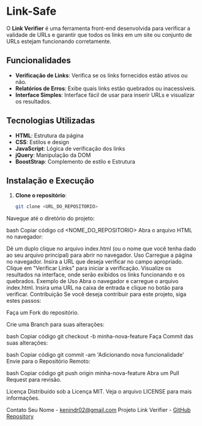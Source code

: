 # Link-Safe

O **Link Verifier** é uma ferramenta front-end desenvolvida para verificar a validade de URLs e garantir que todos os links em um site ou conjunto de URLs estejam funcionando corretamente.

## Funcionalidades

- **Verificação de Links**: Verifica se os links fornecidos estão ativos ou não.
- **Relatórios de Erros**: Exibe quais links estão quebrados ou inacessíveis.
- **Interface Simples**: Interface fácil de usar para inserir URLs e visualizar os resultados.

## Tecnologias Utilizadas

- **HTML**: Estrutura da página
- **CSS**: Estilos e design
- **JavaScript**: Lógica de verificação dos links
- **jQuery**: Manipulação da DOM
- **BoostStrap**: Complemento de estilo e Estrutura

## Instalação e Execução

1. **Clone o repositório**:
   ```bash
   git clone <URL_DO_REPOSITORIO>
Navegue até o diretório do projeto:

bash
Copiar código
cd <NOME_DO_REPOSITORIO>
Abra o arquivo HTML no navegador:

Dê um duplo clique no arquivo index.html (ou o nome que você tenha dado ao seu arquivo principal) para abrir no navegador.
Uso
Carregue a página no navegador.
Insira a URL que deseja verificar no campo apropriado.
Clique em "Verificar Links" para iniciar a verificação.
Visualize os resultados na interface, onde serão exibidos os links funcionando e os quebrados.
Exemplo de Uso
Abra o navegador e carregue o arquivo index.html.
Insira uma URL na caixa de entrada e clique no botão para verificar.
Contribuição
Se você deseja contribuir para este projeto, siga estes passos:

Faça um Fork do repositório.

Crie uma Branch para suas alterações:

bash
Copiar código
git checkout -b minha-nova-feature
Faça Commit das suas alterações:

bash
Copiar código
git commit -am 'Adicionando nova funcionalidade'
Envie para o Repositório Remoto:

bash
Copiar código
git push origin minha-nova-feature
Abra um Pull Request para revisão.

Licença
Distribuído sob a Licença MIT. Veja o arquivo LICENSE para mais informações.

Contato
Seu Nome - kenindr02@gmail.com
Projeto Link Verifier - [GitHub Repository](https://github.com/KeninAraujo)

